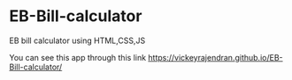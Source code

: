 # EB-Bill-calculator
EB bill calculator using HTML,CSS,JS


You can see this app through this link https://vickeyrajendran.github.io/EB-Bill-calculator/
